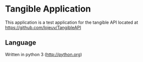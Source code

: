 # Tangible Application
This application is a test application for the tangible API located at https://github.com/lojeuv/TangibleAPI

## Language
Written in python 3 (http://python.org)
